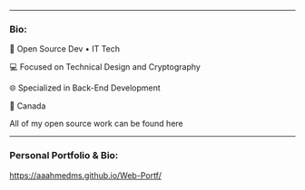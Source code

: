 
<hr>

### Bio:
🏢 Open Source Dev • IT Tech 

💻 Focused on Technical Design and Cryptography

🌐 Specialized in Back-End Development

📍 Canada

All of my open source work can be found here

<hr>




### Personal Portfolio & Bio:

https://aaahmedms.github.io/Web-Portf/


